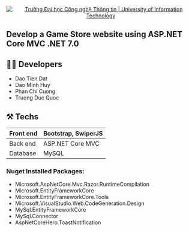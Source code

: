 <!-- Banner -->
<p align="center">
  <a href="https://www.uit.edu.vn/" title="Trường Đại học Công nghệ Thông tin" style="border: none;">
    <img src="https://i.imgur.com/WmMnSRt.png" alt="Trường Đại học Công nghệ Thông tin | University of Information Technology">
  </a>
</p>

## Develop a Game Store website using ASP.NET Core MVC .NET 7.0

## 👨‍💻 Developers
- Dao Tien Dat
- Dao Minh Huy
- Phan Chi Cuong
- Truong Duc Quoc

## ⚒️ Techs
| Front end | Bootstrap, SwiperJS |
|---|---|
| Back end | ASP.NET Core MVC |
| Database | MySQL |

### Nuget Installed Packages:
- Microsoft.AspNetCore.Mvc.Razor.RuntimeCompilation
- Microsoft.EntityFrameworkCore
- Microsoft.EntityFrameworkCore.Tools
- Microsoft.VisualStudio.Web.CodeGeneration.Design
- MySql.EntityFrameworkCore
- MySql.Connector
- AspNetCoreHero.ToastNotification

